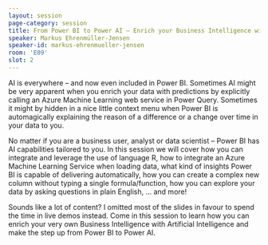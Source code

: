 ```yaml
---
layout: session
page-category: session
title: From Power BI to Power AI – Enrich your Business Intelligence with Artificial Intelligence
speaker: Markus Ehrenmüller-Jensen
speaker-id: markus-ehrenmueller-jensen
room: 'E09'
slot: 2
---
```


AI is everywhere – and now even included in Power BI. Sometimes AI might be very apparent when you enrich your data with predictions by explicitly calling an Azure Machine Learning web service in Power Query. Sometimes it might by hidden in a nice little context menu when Power BI is automagically explaining the reason of a difference or a change over time in your data to you.

No matter if you are a business user, analyst or data scientist – Power BI has AI capabilities tailored to you. In this session we will cover how you can integrate and leverage the use of language R, how to integrate an Azure Machine Learning Service when loading data, what kind of insights Power BI is capable of delivering automatically, how you can create a complex new column without typing a single formula/function, how you can explore your data by asking questions in plain English, ... and more!

Sounds like a lot of content? I omitted most of the slides in favour to spend the time in live demos instead. Come in this session to learn how you can enrich your very own Business Intelligence with Artificial Intelligence and make the step up from Power BI to Power AI.